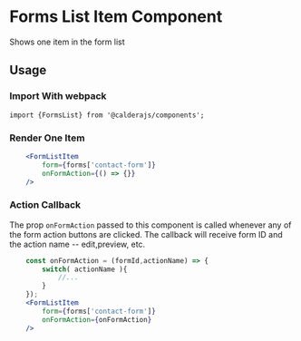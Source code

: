 # Forms List Item Component
Shows one item in the form list

## Usage
 
### Import With webpack
`import {FormsList} from '@calderajs/components';`


### Render One Item
```jsx
	<FormListItem 
        form={forms['contact-form']} 
        onFormAction={() => {}} 
	/>

```

### Action Callback
The prop `onFormAction` passed to this component is called whenever any of the form action buttons are clicked. The callback will receive form ID and the action name -- edit,preview, etc.


```jsx
    const onFormAction = (formId,actionName) => {
        switch( actionName ){
            //...
        }
    });
	<FormListItem 
        form={forms['contact-form']} 
        onFormAction={onFormAction} 
	/>

```
